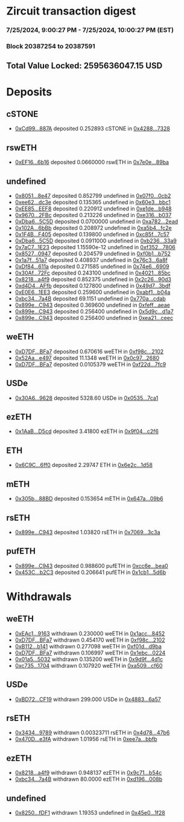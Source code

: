 # Zircuit transaction digest
### 7/25/2024, 9:00:27 PM - 7/25/2024, 10:00:27 PM (EST)
### Block 20387254 to 20387591

## Total Value Locked: 2595636047.15 USD

# Deposits
## cSTONE
- [0xCd99...887A](https://etherscan.io/address/0xCd99565E49176c1C7ab802044Bd8Fc2a2890887A) deposited 0.252893 cSTONE in [0x4288...7328](https://etherscan.io/tx/0xCd99565E49176c1C7ab802044Bd8Fc2a2890887A)
## rswETH
- [0xEF16...6b16](https://etherscan.io/address/0xEF16e173Ba1E99274E0545F45Ed5b2f9a33C6b16) deposited 0.0660000 rswETH in [0x7e0e...89ba](https://etherscan.io/tx/0xEF16e173Ba1E99274E0545F45Ed5b2f9a33C6b16)
## undefined
- [0x8051...8e47](https://etherscan.io/address/0x8051751EAdbdA00bF3CBAc16Bb8C9EcDF8398e47) deposited 0.852799 undefined in [0x07f0...0cb2](https://etherscan.io/tx/0x8051751EAdbdA00bF3CBAc16Bb8C9EcDF8398e47)
- [0xee62...dc3e](https://etherscan.io/address/0xee62a6069859ED0D0c24bEb5046991f40409dc3e) deposited 0.135365 undefined in [0x60e3...bbc1](https://etherscan.io/tx/0xee62a6069859ED0D0c24bEb5046991f40409dc3e)
- [0xEE85...EEF8](https://etherscan.io/address/0xEE8529Fc65AB7cb13836CE9264cA484a9d86EEF8) deposited 0.220912 undefined in [0xe1de...b948](https://etherscan.io/tx/0xEE8529Fc65AB7cb13836CE9264cA484a9d86EEF8)
- [0x9670...2FBc](https://etherscan.io/address/0x967062079041cC41B1705D572b0251FB2f862FBc) deposited 0.213226 undefined in [0xe316...b037](https://etherscan.io/tx/0x967062079041cC41B1705D572b0251FB2f862FBc)
- [0xDba6...5C5D](https://etherscan.io/address/0xDba6b6F3D2a16789FaFa8e66E7cCC08060005C5D) deposited 0.0700000 undefined in [0xa782...2ead](https://etherscan.io/tx/0xDba6b6F3D2a16789FaFa8e66E7cCC08060005C5D)
- [0x102A...6bBb](https://etherscan.io/address/0x102AA1d4376AFFd8573258B998EbefC18Ddd6bBb) deposited 0.208972 undefined in [0xa5b4...fc2e](https://etherscan.io/tx/0x102AA1d4376AFFd8573258B998EbefC18Ddd6bBb)
- [0x1F4B...F405](https://etherscan.io/address/0x1F4B988007C9C184c9760C31Eec3013d9657F405) deposited 0.139800 undefined in [0xc85f...7c57](https://etherscan.io/tx/0x1F4B988007C9C184c9760C31Eec3013d9657F405)
- [0xDba6...5C5D](https://etherscan.io/address/0xDba6b6F3D2a16789FaFa8e66E7cCC08060005C5D) deposited 0.0911000 undefined in [0xb236...33a9](https://etherscan.io/tx/0xDba6b6F3D2a16789FaFa8e66E7cCC08060005C5D)
- [0x7aC7...1E23](https://etherscan.io/address/0x7aC737b14b926f5Fbbfb7bFa1dfCb01659DA1E23) deposited 1.15590e-12 undefined in [0xf352...7806](https://etherscan.io/tx/0x7aC737b14b926f5Fbbfb7bFa1dfCb01659DA1E23)
- [0x8527...0947](https://etherscan.io/address/0x8527880C2ab6d7388c6B80289e48072e877a0947) deposited 0.204579 undefined in [0xf0b1...b752](https://etherscan.io/tx/0x8527880C2ab6d7388c6B80289e48072e877a0947)
- [0x1a7f...51a7](https://etherscan.io/address/0x1a7f207D9Ee5b640611E915BA3c9b426c4F151a7) deposited 0.408937 undefined in [0x76c3...6a8f](https://etherscan.io/tx/0x1a7f207D9Ee5b640611E915BA3c9b426c4F151a7)
- [0xDf84...611a](https://etherscan.io/address/0xDf845809b4bCeC1e122dc4654f6271Cef2Cb611a) deposited 0.271585 undefined in [0x74e6...6909](https://etherscan.io/tx/0xDf845809b4bCeC1e122dc4654f6271Cef2Cb611a)
- [0x30Af...72Fc](https://etherscan.io/address/0x30Af02ab3C6A9152348e392Ca0F8C38e586B72Fc) deposited 0.243100 undefined in [0x4021...85bc](https://etherscan.io/tx/0x30Af02ab3C6A9152348e392Ca0F8C38e586B72Fc)
- [0x8218...a4f9](https://etherscan.io/address/0x8218db50772c025FE8375CB89900DcfE3889a4f9) deposited 0.852375 undefined in [0x2c26...90d3](https://etherscan.io/tx/0x8218db50772c025FE8375CB89900DcfE3889a4f9)
- [0xd4D4...AFfb](https://etherscan.io/address/0xd4D4682cC400b000564eFfE4D6Fbf87EEC3EAFfb) deposited 0.127800 undefined in [0x49d7...3bdf](https://etherscan.io/tx/0xd4D4682cC400b000564eFfE4D6Fbf87EEC3EAFfb)
- [0xE0E6...1EE3](https://etherscan.io/address/0xE0E65293b722FA220C37ceAFeB2bc9C04cb91EE3) deposited 0.259600 undefined in [0xabf1...b04a](https://etherscan.io/tx/0xE0E65293b722FA220C37ceAFeB2bc9C04cb91EE3)
- [0xbc34...7a4B](https://etherscan.io/address/0xbc34D2F97AbCE23E85813Db8190CfE3736CE7a4B) deposited 69.1151 undefined in [0x770a...cdab](https://etherscan.io/tx/0xbc34D2F97AbCE23E85813Db8190CfE3736CE7a4B)
- [0x899e...C943](https://etherscan.io/address/0x899e6d9F1746Be441B457175F8D339ad5462C943) deposited 0.369600 undefined in [0xfeff...aeae](https://etherscan.io/tx/0x899e6d9F1746Be441B457175F8D339ad5462C943)
- [0x899e...C943](https://etherscan.io/address/0x899e6d9F1746Be441B457175F8D339ad5462C943) deposited 0.256400 undefined in [0x5d9c...d1a7](https://etherscan.io/tx/0x899e6d9F1746Be441B457175F8D339ad5462C943)
- [0x899e...C943](https://etherscan.io/address/0x899e6d9F1746Be441B457175F8D339ad5462C943) deposited 0.256400 undefined in [0xea21...ceec](https://etherscan.io/tx/0x899e6d9F1746Be441B457175F8D339ad5462C943)
## weETH
- [0xD7DF...BFa7](https://etherscan.io/address/0xD7DF7E085214743530afF339aFC420c7c720BFa7) deposited 0.670616 weETH in [0xf98c...2102](https://etherscan.io/tx/0xD7DF7E085214743530afF339aFC420c7c720BFa7)
- [0x52Aa...e497](https://etherscan.io/address/0x52Aa899454998Be5b000Ad077a46Bbe360F4e497) deposited 11.1348 weETH in [0x0c97...2680](https://etherscan.io/tx/0x52Aa899454998Be5b000Ad077a46Bbe360F4e497)
- [0xD7DF...BFa7](https://etherscan.io/address/0xD7DF7E085214743530afF339aFC420c7c720BFa7) deposited 0.0105379 weETH in [0xf22d...7fc9](https://etherscan.io/tx/0xD7DF7E085214743530afF339aFC420c7c720BFa7)
## USDe
- [0x30A6...9628](https://etherscan.io/address/0x30A6BcaD74534fa05Fb039D36B80d36d92a99628) deposited 5328.60 USDe in [0x0535...7ca1](https://etherscan.io/tx/0x30A6BcaD74534fa05Fb039D36B80d36d92a99628)
## ezETH
- [0x1AaB...D5cd](https://etherscan.io/address/0x1AaB44ac395fbAC31eA0c3829A3b2d26c432D5cd) deposited 3.41800 ezETH in [0x9f04...c2f6](https://etherscan.io/tx/0x1AaB44ac395fbAC31eA0c3829A3b2d26c432D5cd)
## ETH
- [0x6C9C...6ff0](https://etherscan.io/address/0x6C9C98AB7Fb5Ac4731485781963a0844Ef5a6ff0) deposited 2.29747 ETH in [0x6e2c...1d58](https://etherscan.io/tx/0x6C9C98AB7Fb5Ac4731485781963a0844Ef5a6ff0)
## mETH
- [0x305b...88BD](https://etherscan.io/address/0x305b9Ee539DfEC8Acd49244AE47428Ed088088BD) deposited 0.153654 mETH in [0x647a...09b6](https://etherscan.io/tx/0x305b9Ee539DfEC8Acd49244AE47428Ed088088BD)
## rsETH
- [0x899e...C943](https://etherscan.io/address/0x899e6d9F1746Be441B457175F8D339ad5462C943) deposited 1.03820 rsETH in [0x7069...3c3a](https://etherscan.io/tx/0x899e6d9F1746Be441B457175F8D339ad5462C943)
## pufETH
- [0x899e...C943](https://etherscan.io/address/0x899e6d9F1746Be441B457175F8D339ad5462C943) deposited 0.988600 pufETH in [0xcc6e...bea0](https://etherscan.io/tx/0x899e6d9F1746Be441B457175F8D339ad5462C943)
- [0x453C...b2C3](https://etherscan.io/address/0x453Ca331D7972B69Bd520d912cf561532b00b2C3) deposited 0.206641 pufETH in [0x1cb1...5d6b](https://etherscan.io/tx/0x453Ca331D7972B69Bd520d912cf561532b00b2C3)
# Withdrawals
## weETH
- [0xEAc1...9163](https://etherscan.io/address/0xEAc16259f17a972e318380b041632A211FbC9163) withdrawn 0.230000 weETH in [0x1acc...8452](https://etherscan.io/tx/0xEAc16259f17a972e318380b041632A211FbC9163)
- [0xD7DF...BFa7](https://etherscan.io/address/0xD7DF7E085214743530afF339aFC420c7c720BFa7) withdrawn 0.454170 weETH in [0xf98c...2102](https://etherscan.io/tx/0xD7DF7E085214743530afF339aFC420c7c720BFa7)
- [0xB112...b141](https://etherscan.io/address/0xB1124F0Ad8ce0e9C9E3Ad33DA80BCbb84D7Eb141) withdrawn 0.277098 weETH in [0xf01d...d9ba](https://etherscan.io/tx/0xB1124F0Ad8ce0e9C9E3Ad33DA80BCbb84D7Eb141)
- [0xD7DF...BFa7](https://etherscan.io/address/0xD7DF7E085214743530afF339aFC420c7c720BFa7) withdrawn 0.106997 weETH in [0x1ebc...0224](https://etherscan.io/tx/0xD7DF7E085214743530afF339aFC420c7c720BFa7)
- [0x01a5...5032](https://etherscan.io/address/0x01a5013CfC6fA87007B7b813A1AC6A791a735032) withdrawn 0.135200 weETH in [0x9d9f...4d1c](https://etherscan.io/tx/0x01a5013CfC6fA87007B7b813A1AC6A791a735032)
- [0xc735...1704](https://etherscan.io/address/0xc735ed42a413e400fd330725c5FffF7c5EbD1704) withdrawn 0.107920 weETH in [0xa509...cf60](https://etherscan.io/tx/0xc735ed42a413e400fd330725c5FffF7c5EbD1704)
## USDe
- [0xBD72...CF19](https://etherscan.io/address/0xBD72881FD1A1d018991EAa7a30464ec82140CF19) withdrawn 299.000 USDe in [0x4883...6a57](https://etherscan.io/tx/0xBD72881FD1A1d018991EAa7a30464ec82140CF19)
## rsETH
- [0x3434...9789](https://etherscan.io/address/0x34349c5569e7B846c3558961552D2202760A9789) withdrawn 0.00323711 rsETH in [0x4d78...47b6](https://etherscan.io/tx/0x34349c5569e7B846c3558961552D2202760A9789)
- [0x470D...e3fA](https://etherscan.io/address/0x470D5ba09A1f1C42d2346Bb22e0dE9Cd8E00e3fA) withdrawn 1.01956 rsETH in [0xee7a...bbfb](https://etherscan.io/tx/0x470D5ba09A1f1C42d2346Bb22e0dE9Cd8E00e3fA)
## ezETH
- [0x8218...a4f9](https://etherscan.io/address/0x8218db50772c025FE8375CB89900DcfE3889a4f9) withdrawn 0.948137 ezETH in [0x9c71...b54c](https://etherscan.io/tx/0x8218db50772c025FE8375CB89900DcfE3889a4f9)
- [0xbc34...7a4B](https://etherscan.io/address/0xbc34D2F97AbCE23E85813Db8190CfE3736CE7a4B) withdrawn 80.0000 ezETH in [0xd196...008b](https://etherscan.io/tx/0xbc34D2F97AbCE23E85813Db8190CfE3736CE7a4B)
## undefined
- [0x8250...fDF1](https://etherscan.io/address/0x82505546b688257D26133723515A04Aa3308fDF1) withdrawn 1.19353 undefined in [0x45e0...1f28](https://etherscan.io/tx/0x82505546b688257D26133723515A04Aa3308fDF1)

